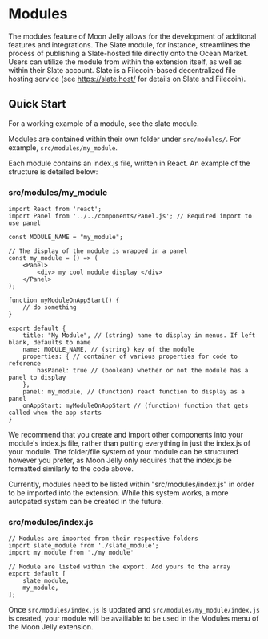# Modules
The modules feature of Moon Jelly allows for the development of additonal features and integrations. The Slate module, for instance, streamlines the process of publishing a Slate-hosted file directly onto the Ocean Market. Users can utilize the module from within the extension itself, as well as within their Slate account. Slate is a Filecoin-based decentralized file hosting service (see https://slate.host/ for details on Slate and Filecoin).

## Quick Start
For a working example of a module, see the slate module.  

Modules are contained within their own folder under `src/modules/`. For example, `src/modules/my_module`.  

Each module contains an index.js file, written in React. An example of the structure is detailed below:

### src/modules/my_module
```JSX
import React from 'react';
import Panel from '../../components/Panel.js'; // Required import to use panel

const MODULE_NAME = "my_module";

// The display of the module is wrapped in a panel
const my_module = () => (
    <Panel>
        <div> my cool module display </div>
    </Panel>
);

function myModuleOnAppStart() {
    // do something
}

export default {
    title: "My Module", // (string) name to display in menus. If left blank, defaults to name
    name: MODULE_NAME, // (string) key of the module
    properties: { // container of various properties for code to reference
        hasPanel: true // (boolean) whether or not the module has a panel to display
    },
    panel: my_module, // (function) react function to display as a panel
    onAppStart: myModuleOnAppStart // (function) function that gets called when the app starts
}
```
We recommend that you create and import other components into your module's index.js file, rather than putting everything in just the index.js of your module. The folder/file system of your module can be structured however you prefer, as Moon Jelly only requires that the index.js be formatted similarly to the code above.     

Currently, modules need to be listed within "src/modules/index.js" in order to be imported into the extension. While this system works, a more autopated system can be created in the future.

### src/modules/index.js
```JSX
// Modules are imported from their respective folders
import slate_module from './slate_module';
import my_module from './my_module'

// Module are listed within the export. Add yours to the array 
export default [
    slate_module,
    my_module,
];
```
Once `src/modules/index.js` is updated and `src/modules/my_module/index.js` is created, your module will be availiable to be used in the Modules menu of the Moon Jelly extension.
